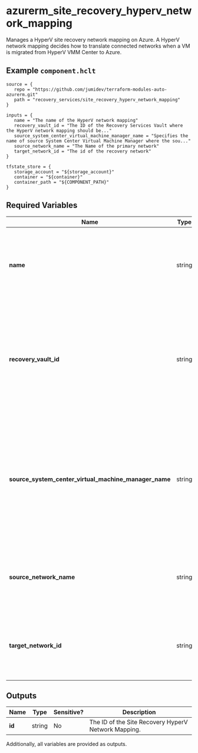 # azurerm_site_recovery_hyperv_network_mapping

Manages a HyperV site recovery network mapping on Azure. A HyperV network mapping decides how to translate connected networks when a VM is migrated from HyperV VMM Center to Azure.

## Example `component.hclt`

```hcl
source = {
   repo = "https://github.com/jumidev/terraform-modules-auto-azurerm.git"   
   path = "recovery_services/site_recovery_hyperv_network_mapping"   
}

inputs = {
   name = "The name of the HyperV network mapping"   
   recovery_vault_id = "The ID of the Recovery Services Vault where the HyperV network mapping should be..."   
   source_system_center_virtual_machine_manager_name = "Specifies the name of source System Center Virtual Machine Manager where the sou..."   
   source_network_name = "The Name of the primary network"   
   target_network_id = "The id of the recovery network"   
}

tfstate_store = {
   storage_account = "${storage_account}"   
   container = "${container}"   
   container_path = "${COMPONENT_PATH}"   
}

```

## Required Variables

| Name | Type |  Description |
| ---- | --------- |  ----------- |
| **name** | string |  The name of the HyperV network mapping. Changing this forces a new resource to be created. | 
| **recovery_vault_id** | string |  The ID of the Recovery Services Vault where the HyperV network mapping should be created. Changing this forces a new resource to be created. | 
| **source_system_center_virtual_machine_manager_name** | string |  Specifies the name of source System Center Virtual Machine Manager where the source network exists. Changing this forces a new resource to be created. | 
| **source_network_name** | string |  The Name of the primary network. Changing this forces a new resource to be created. | 
| **target_network_id** | string |  The id of the recovery network. Changing this forces a new resource to be created. | 



## Outputs

| Name | Type | Sensitive? | Description |
| ---- | ---- | --------- | --------- |
| **id** | string | No  | The ID of the Site Recovery HyperV Network Mapping. | 

Additionally, all variables are provided as outputs.
